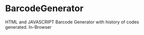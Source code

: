 # BarcodeGenerator
HTML and JAVASCRIPT Barcode Generator with history of codes generated. In-Browser
